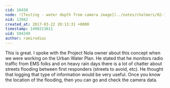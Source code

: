 ```yaml
---
cid: 16438
node: ![Testing - water depth from camera image](../notes/chalmers/02-19-2017/testing-water-depth-from-camera-image)
nid: 13942
created_at: 2017-03-22 20:13:31 +0000
timestamp: 1490213611
uid: 504349
author: ramirodiaz
---
```


This is great. 
I spoke with the Project Nola owner about this concept when we were working on the Urban Water Plan. 
He stated that he monitors radio traffic from EMS folks and on heavy rain days there is a lot of chatter about streets flooding between first responders (streets to avoid, etc). He thought that logging that type of information would be very useful. Once you know the location of the flooding, then you can go and check the camera data. 